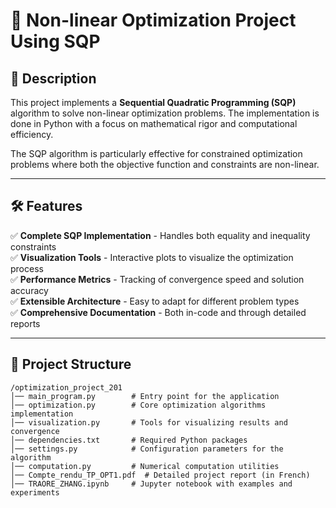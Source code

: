 # 🚀 Non-linear Optimization Project Using SQP

## 📌 Description
This project implements a **Sequential Quadratic Programming (SQP)** algorithm to solve non-linear optimization problems. The implementation is done in Python with a focus on mathematical rigor and computational efficiency.

The SQP algorithm is particularly effective for constrained optimization problems where both the objective function and constraints are non-linear.

---

## 🛠️ Features
✅ **Complete SQP Implementation** - Handles both equality and inequality constraints  
✅ **Visualization Tools** - Interactive plots to visualize the optimization process  
✅ **Performance Metrics** - Tracking of convergence speed and solution accuracy  
✅ **Extensible Architecture** - Easy to adapt for different problem types  
✅ **Comprehensive Documentation** - Both in-code and through detailed reports  

---

## 📂 Project Structure
```
/optimization_project_201
│── main_program.py        # Entry point for the application
│── optimization.py        # Core optimization algorithms implementation
│── visualization.py       # Tools for visualizing results and convergence
│── dependencies.txt       # Required Python packages
│── settings.py            # Configuration parameters for the algorithm
│── computation.py         # Numerical computation utilities
│── Compte_rendu_TP_OPT1.pdf  # Detailed project report (in French)
│── TRAORE_ZHANG.ipynb     # Jupyter notebook with examples and experiments
```

